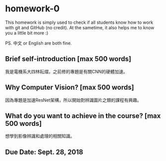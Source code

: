 # homework-0
This homework is simply used to check if all students know how to work with git and GitHub (no credit).
At the sametime, it also helps me to know you a little bit more :)

PS. 中文 or English are both fine.

## Brief self-introduction [max 500 words]
我是電機系大四林耘熠，之前修的專題是有關CNN的硬體加速。
## Why Computer Vision? [max 500 words]
因為專題是加速ResNet架構，所以開始對辨識圖片之類的課程有興趣。
## What do you want to achieve in the course? [max 500 words]
想學到影像辨識和處理的相關知識。
## Due Date: Sept. 28, 2018
